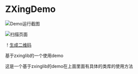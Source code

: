 # ZXingDemo

![Demo运行截图]( ZXingDemo/app/src/main/res/mipmap-xxxhdpi/a.png )



![扫描页面]( ZXingDemo/app/src/main/res/mipmap-xxxhdpi/b.jpg )



！[生成二维码]( ZXingDemo/app/src/main/res/mipmap-xxxhdpi/c.png )



基于zxinglib的一个使用demo



这是一个基于zxinglib的demo在上面里面有具体的类库的使用方法
